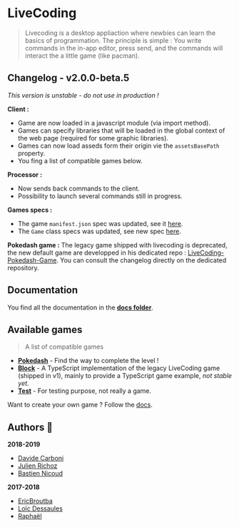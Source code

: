 # LiveCoding
> Livecoding is a desktop appliaction where newbies can learn the basics of programmation.
> The principle is simple : You write commands in the in-app editor, press send, and the commands will interact the a little game (like pacman).

## Changelog - v2.0.0-beta.5

*This version is unstable - do not use in production !*

**Client :**
- Game are now loaded in a javascript module (via import method).
- Games can specify libraries that will be loaded in the global context of the web page (required for some graphic libraries).
- Games can now load asseds form their origin vie the `assetsBasePath` property.
- You fing a list of compatible games below.

**Processor :**
- Now sends back commands to the client.
- Possibility to launch several commands still in progress.

**Games specs :**
- The game `manifest.json` spec was updated, see it [here](https://github.com/CPNV-ES/LiveCoding/blob/master/docs/games/game_manifest_specs.md).
- The `Game` class specs was updated, see new spec [here](https://github.com/CPNV-ES/LiveCoding/blob/master/docs/games/game_class_specs.md).

**Pokedash game :**
The legacy game shipped with livecoding is deprecated, the new default game are developped in his dedicated repo : [LiveCoding-Pokedash-Game](https://github.com/CPNV-ES/LiveCoding-Pokedash-Game).
You can consult the changelog directly on the dedicated repository.

## Documentation

You find all the documentation in the **[docs folder](docs)**.

## Available games

> A list of compatible games
- **[Pokedash](https://github.com/CPNV-ES/LiveCoding-Pokedash-Game)** - Find the way to complete the level !
- **[Block](https://github.com/bastiennicoud/LiveCoding-Block-Game)** - A TypeScript implementation of the legacy LiveCoding game (shipped in v1), mainly to provide a TypeScript game example, *not stable yet*.
- **[Test](https://github.com/CPNV-ES/LiveCoding-Test-Game)** - For testing purpose, not really a game.

Want to create your own game ? Follow the [docs](./docs#Creating-games-!).

## Authors :wave:

**2018-2019**
* [Davide Carboni](https://github.com/CarboniDavide)
* [Julien Richoz](https://github.com/JulienRichoz)
* [Bastien Nicoud](https://github.com/bastiennicoud)

**2017-2018**
* [EricBroutba](https://github.com/EricBroutba)
* [Loïc Dessaules](https://github.com/gollgot)
* [Raphaël](https://github.com/raph-u)
